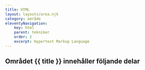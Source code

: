 ```yaml
---
title: HTML
layout: layouts/area.njk
category: område
eleventyNavigation:
    key: html
    parent: tekniker
    order: 2
    excerpt: Hypertext Markup Language
---
```

## Området {{ title }} innehåller följande delar